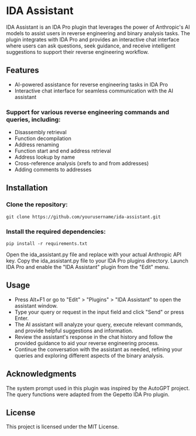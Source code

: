 # IDA Assistant
IDA Assistant is an IDA Pro plugin that leverages the power of Anthropic's AI models to assist users in reverse engineering and binary analysis tasks. The plugin integrates with IDA Pro and provides an interactive chat interface where users can ask questions, seek guidance, and receive intelligent suggestions to support their reverse engineering workflow.

## Features
- AI-powered assistance for reverse engineering tasks in IDA Pro
- Interactive chat interface for seamless communication with the AI assistant
### Support for various reverse engineering commands and queries, including:
- Disassembly retrieval
- Function decompilation
- Address renaming
- Function start and end address retrieval
- Address lookup by name
- Cross-reference analysis (xrefs to and from addresses)
- Adding comments to addresses

## Installation
### Clone the repository:
``git clone https://github.com/yourusername/ida-assistant.git``
### Install the required dependencies:
``pip install -r requirements.txt``

Open the ida_assistant.py file and replace <YOUR API KEY> with your actual Anthropic API key.
Copy the ida_assistant.py file to your IDA Pro plugins directory.
Launch IDA Pro and enable the "IDA Assistant" plugin from the "Edit" menu.
## Usage
- Press Alt+F1 or go to "Edit" > "Plugins" > "IDA Assistant" to open the assistant window.
- Type your query or request in the input field and click "Send" or press Enter.
- The AI assistant will analyze your query, execute relevant commands, and provide helpful suggestions and information.
- Review the assistant's response in the chat history and follow the provided guidance to aid your reverse engineering process.
- Continue the conversation with the assistant as needed, refining your queries and exploring different aspects of the binary analysis.

## Acknowledgments
The system prompt used in this plugin was inspired by the AutoGPT project.
The query functions were adapted from the Gepetto IDA Pro plugin.

## License
This project is licensed under the MIT License.
